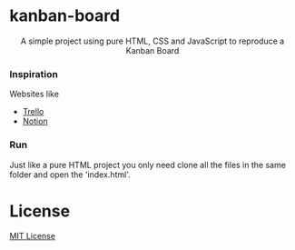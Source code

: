 # kanban-board
<p align="center">
  A simple project using pure HTML, CSS and JavaScript to reproduce a Kanban Board
</p>

### Inspiration 
 Websites like
  - <a href ="https://trello.com/">Trello</a>
  - <a href ="https://www.notion.so/">Notion</a>
 
### Run 
  Just like a pure HTML project you only need clone all the files in the same folder and open the 'index.html'.
  
# License
[MIT License](/LICENSE)
